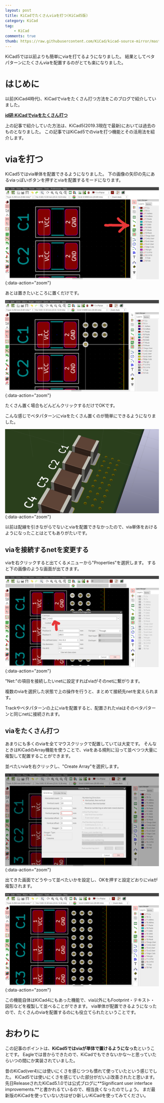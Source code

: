 ```yaml
---
layout: post
title: KiCadでたくさんviaを打つ(KiCad5版)
category: KiCad
tag:
    - KiCad
comments: true
thumb: https://raw.githubusercontent.com/KiCad/kicad-source-mirror/master/bitmaps_png/icons/icon_kicad.ico
---
```

KiCad5では以前よりも簡単にviaを打てるようになりました。
結果としてベタパターンにたくさんviaを配置するのがとても楽になりました。


# はじめに
以前(KiCad4時代)、KiCadでviaをたくさん打つ方法をこのブログで紹介していました。

[**id研:KiCadでviaをたくさん打つ**](/posts/2017-04-19-kicad_via)

上の記事で紹介していた方法は、KiCad5(2019.3現在で最新)においては過去のものとなりました。
この記事ではKiCad5でのviaを打つ機能とその活用法を紹介します。


# viaを打つ
KiCad5ではvia単体を配置できるようになりました。
下の画像の矢印の先にあるviaっぽいボタンを押すとviaを配置するモードになります。

![](/images/kicadvia2_viatool.png){:data-action="zoom"}

あとは置きたいところに置くだけです。

![](/images/kicadvia2_placevia.png){:data-action="zoom"}

たくさん置く場合もどんどんクリックするだけでOKです。

こんな感じでベタパターンにviaをたくさん置くのが簡単にできるようになりました。

![](/images/kicadvia2_3d.png){:data-action="zoom"}

以前は配線を引きながらでないとviaを配置できなかったので、via単体をおけるようになったことはとてもありがたいです。

## viaを接続するnetを変更する
viaを右クリックすると出てくるメニューから"Properties"を選択します。
すると下の画像のような画面が出てきます。

![](/images/kicadvia2_net.png){:data-action="zoom"}

"Net:"の項目を接続したいnetに設定すればviaがそのnetに繋がります。

複数のviaを選択した状態で上の操作を行うと、まとめて接続先netを変えられます。

Trackやベタパターンの上にviaを配置すると、配置されたviaはそのベタパターンと同じnetに接続されます。


## viaをたくさん打つ
あまりにも多くのviaを全てマウスクリックで配置していては大変です。
そんなときはKiCadのArray機能を使うことで、viaをある規則に沿って並べつつ大量に複製して配置することができます。

並べたいviaを右クリックし、"Create Array"を選択します。

![](/images/kicadvia2_array.png){:data-action="zoom"}

出てきた画面でどうやって並べたいかを設定し、OKを押すと設定どおりにviaが複製されます。

![](/images/kicadvia2_array_result.png){:data-action="zoom"}


この機能自体はKiCad4にもあった機能で、via以外にもFootprint・テキスト・図形などを複製して並べることができます。
via単体が配置できるようになったので、たくさんのviaを配置するのにも役立てられたということです。


# おわりに
この記事のポイントは、**KiCad5ではviaが単体で置けるようになった**ということです。
Eagleでは昔からできたので、KiCadでもできないかな〜と思っていたらいつの間にか実装されていました。

昔のKiCad(ver4)には使いにくさを感じつつも慣れて使っていたという感じでした。
KiCad5では使いにくさを感じていた部分がだいぶ改善されたと思います。
先日ReleaseされたKiCad5.1.0では公式ブログに**Significant user interface improvements.**と書かれるているので、相当良くなったのでしょう。
まだ最新版のKiCadを使っていない方はぜひ新しいKiCadを使ってみてください。